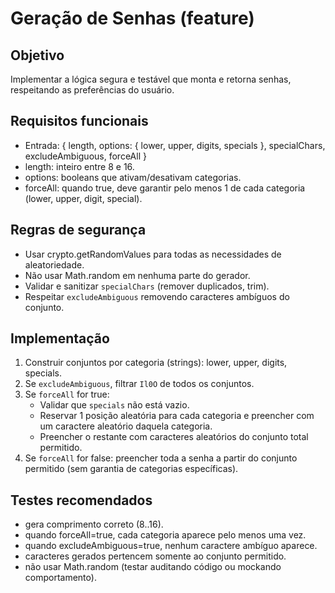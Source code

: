 Geração de Senhas (feature)
===========================

Objetivo
--------

Implementar a lógica segura e testável que monta e retorna senhas, respeitando as preferências do usuário.

Requisitos funcionais
---------------------

- Entrada: { length, options: { lower, upper, digits, specials }, specialChars, excludeAmbiguous, forceAll }
- length: inteiro entre 8 e 16.
- options: booleans que ativam/desativam categorias.
- forceAll: quando true, deve garantir pelo menos 1 de cada categoria (lower, upper, digit, special).

Regras de segurança
-------------------

- Usar crypto.getRandomValues para todas as necessidades de aleatoriedade.
- Não usar Math.random em nenhuma parte do gerador.
- Validar e sanitizar `specialChars` (remover duplicados, trim).
- Respeitar `excludeAmbiguous` removendo caracteres ambíguos do conjunto.

Implementação
-------------

1. Construir conjuntos por categoria (strings): lower, upper, digits, specials.
2. Se `excludeAmbiguous`, filtrar `Il0O` de todos os conjuntos.
3. Se `forceAll` for true:
   - Validar que `specials` não está vazio.
   - Reservar 1 posição aleatória para cada categoria e preencher com um caractere aleatório daquela categoria.
   - Preencher o restante com caracteres aleatórios do conjunto total permitido.
4. Se `forceAll` for false: preencher toda a senha a partir do conjunto permitido (sem garantia de categorias específicas).

Testes recomendados
-------------------

- gera comprimento correto (8..16).
- quando forceAll=true, cada categoria aparece pelo menos uma vez.
- quando excludeAmbiguous=true, nenhum caractere ambíguo aparece.
- caracteres gerados pertencem somente ao conjunto permitido.
- não usar Math.random (testar auditando código ou mockando comportamento).

